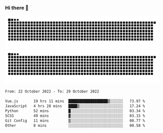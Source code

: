 ### Hi there 👋

![GitHub Snake Light](https://raw.githubusercontent.com/jichangee/jichangee/output/github-snake.svg#gh-light-mode-only)
![GitHub Snake dark](https://raw.githubusercontent.com/jichangee/jichangee/output/github-snake-dark.svg#gh-dark-mode-only)

<!--START_SECTION:waka-->

```text
From: 22 October 2022 - To: 29 October 2022

Vue.js       19 hrs 11 mins  ██████████████████▒░░░░░░   73.97 %
JavaScript   4 hrs 28 mins   ████▒░░░░░░░░░░░░░░░░░░░░   17.24 %
Python       52 mins         █░░░░░░░░░░░░░░░░░░░░░░░░   03.34 %
SCSS         49 mins         ▓░░░░░░░░░░░░░░░░░░░░░░░░   03.15 %
Git Config   11 mins         ▒░░░░░░░░░░░░░░░░░░░░░░░░   00.77 %
Other        8 mins          ░░░░░░░░░░░░░░░░░░░░░░░░░   00.58 %
```

<!--END_SECTION:waka-->

<!--
![GitHub Snake Light](github-snake.svg#gh-light-mode-only)
![GitHub Snake dark](github-snake-dark.svg#gh-dark-mode-only)
-->

<!--
**jichangee/jichangee** is a ✨ _special_ ✨ repository because its `README.md` (this file) appears on your GitHub profile.

Here are some ideas to get you started:

- 🔭 I’m currently working on ...
- 🌱 I’m currently learning ...
- 👯 I’m looking to collaborate on ...
- 🤔 I’m looking for help with ...
- 💬 Ask me about ...
- 📫 How to reach me: ...
- 😄 Pronouns: ...
- ⚡ Fun fact: ...
-->
